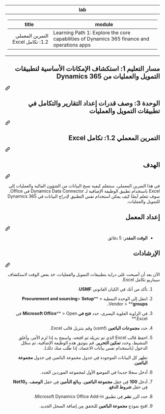 <div class="Box-sc-g0xbh4-0 eoaCFS js-snippet-clipboard-copy-unpositioned undefined" data-hpc="true"><article class="markdown-body entry-content container-lg" itemprop="text"><div dir="rtl"><markdown-accessiblity-table data-catalyst=""><table>
  <thead>
  <tr>
  <th>lab</th>
  </tr>
  </thead>
  <tbody>
  <tr>
  <td><div dir="auto"><table>
  <thead>
  <tr>
  <th>title</th>
  <th>module</th>
  </tr>
  </thead>
  <tbody>
  <tr>
  <td><div dir="auto">التمرين المعملي 1.2: تكامل Excel</div></td>
  <td><div dir="auto">Learning Path 1: Explore the core capabilities of Dynamics 365 finance and operations apps</div></td>
  </tr>
  </tbody>
</table>
</div></td>
  </tr>
  </tbody>
</table></markdown-accessiblity-table>

<div class="markdown-heading" dir="auto"><h1 tabindex="-1" class="heading-element" dir="auto">مسار التعليم 1: استكشاف الإمكانات الأساسية لتطبيقات التمويل والعمليات من Dynamics 365</h1><a id="user-content-مسار-التعليم-1-استكشاف-الإمكانات-الأساسية-لتطبيقات-التمويل-والعمليات-من-dynamics-365" class="anchor" aria-label="Permalink: مسار التعليم 1: استكشاف الإمكانات الأساسية لتطبيقات التمويل والعمليات من Dynamics 365" href="#مسار-التعليم-1-استكشاف-الإمكانات-الأساسية-لتطبيقات-التمويل-والعمليات-من-dynamics-365"><svg class="octicon octicon-link" viewBox="0 0 16 16" version="1.1" width="16" height="16" aria-hidden="true"><path d="m7.775 3.275 1.25-1.25a3.5 3.5 0 1 1 4.95 4.95l-2.5 2.5a3.5 3.5 0 0 1-4.95 0 .751.751 0 0 1 .018-1.042.751.751 0 0 1 1.042-.018 1.998 1.998 0 0 0 2.83 0l2.5-2.5a2.002 2.002 0 0 0-2.83-2.83l-1.25 1.25a.751.751 0 0 1-1.042-.018.751.751 0 0 1-.018-1.042Zm-4.69 9.64a1.998 1.998 0 0 0 2.83 0l1.25-1.25a.751.751 0 0 1 1.042.018.751.751 0 0 1 .018 1.042l-1.25 1.25a3.5 3.5 0 1 1-4.95-4.95l2.5-2.5a3.5 3.5 0 0 1 4.95 0 .751.751 0 0 1-.018 1.042.751.751 0 0 1-1.042.018 1.998 1.998 0 0 0-2.83 0l-2.5 2.5a1.998 1.998 0 0 0 0 2.83Z"></path></svg></a></div>
<div class="markdown-heading" dir="auto"><h1 tabindex="-1" class="heading-element" dir="auto">الوحدة 3: وصف قدرات إعداد التقارير والتكامل في تطبيقات التمويل والعمليات</h1><a id="user-content-الوحدة-3-وصف-قدرات-إعداد-التقارير-والتكامل-في-تطبيقات-التمويل-والعمليات" class="anchor" aria-label="Permalink: الوحدة 3: وصف قدرات إعداد التقارير والتكامل في تطبيقات التمويل والعمليات" href="#الوحدة-3-وصف-قدرات-إعداد-التقارير-والتكامل-في-تطبيقات-التمويل-والعمليات"><svg class="octicon octicon-link" viewBox="0 0 16 16" version="1.1" width="16" height="16" aria-hidden="true"><path d="m7.775 3.275 1.25-1.25a3.5 3.5 0 1 1 4.95 4.95l-2.5 2.5a3.5 3.5 0 0 1-4.95 0 .751.751 0 0 1 .018-1.042.751.751 0 0 1 1.042-.018 1.998 1.998 0 0 0 2.83 0l2.5-2.5a2.002 2.002 0 0 0-2.83-2.83l-1.25 1.25a.751.751 0 0 1-1.042-.018.751.751 0 0 1-.018-1.042Zm-4.69 9.64a1.998 1.998 0 0 0 2.83 0l1.25-1.25a.751.751 0 0 1 1.042.018.751.751 0 0 1 .018 1.042l-1.25 1.25a3.5 3.5 0 1 1-4.95-4.95l2.5-2.5a3.5 3.5 0 0 1 4.95 0 .751.751 0 0 1-.018 1.042.751.751 0 0 1-1.042.018 1.998 1.998 0 0 0-2.83 0l-2.5 2.5a1.998 1.998 0 0 0 0 2.83Z"></path></svg></a></div>
<div class="markdown-heading" dir="auto"><h2 tabindex="-1" class="heading-element" dir="auto">التمرين المعملي 1.2: تكامل Excel</h2><a id="user-content-التمرين-المعملي-12-تكامل-excel" class="anchor" aria-label="Permalink: التمرين المعملي 1.2: تكامل Excel" href="#التمرين-المعملي-12-تكامل-excel"><svg class="octicon octicon-link" viewBox="0 0 16 16" version="1.1" width="16" height="16" aria-hidden="true"><path d="m7.775 3.275 1.25-1.25a3.5 3.5 0 1 1 4.95 4.95l-2.5 2.5a3.5 3.5 0 0 1-4.95 0 .751.751 0 0 1 .018-1.042.751.751 0 0 1 1.042-.018 1.998 1.998 0 0 0 2.83 0l2.5-2.5a2.002 2.002 0 0 0-2.83-2.83l-1.25 1.25a.751.751 0 0 1-1.042-.018.751.751 0 0 1-.018-1.042Zm-4.69 9.64a1.998 1.998 0 0 0 2.83 0l1.25-1.25a.751.751 0 0 1 1.042.018.751.751 0 0 1 .018 1.042l-1.25 1.25a3.5 3.5 0 1 1-4.95-4.95l2.5-2.5a3.5 3.5 0 0 1 4.95 0 .751.751 0 0 1-.018 1.042.751.751 0 0 1-1.042.018 1.998 1.998 0 0 0-2.83 0l-2.5 2.5a1.998 1.998 0 0 0 0 2.83Z"></path></svg></a></div>
<div class="markdown-heading" dir="auto"><h2 tabindex="-1" class="heading-element" dir="auto">الهدف</h2><a id="user-content-الهدف" class="anchor" aria-label="Permalink: الهدف" href="#الهدف"><svg class="octicon octicon-link" viewBox="0 0 16 16" version="1.1" width="16" height="16" aria-hidden="true"><path d="m7.775 3.275 1.25-1.25a3.5 3.5 0 1 1 4.95 4.95l-2.5 2.5a3.5 3.5 0 0 1-4.95 0 .751.751 0 0 1 .018-1.042.751.751 0 0 1 1.042-.018 1.998 1.998 0 0 0 2.83 0l2.5-2.5a2.002 2.002 0 0 0-2.83-2.83l-1.25 1.25a.751.751 0 0 1-1.042-.018.751.751 0 0 1-.018-1.042Zm-4.69 9.64a1.998 1.998 0 0 0 2.83 0l1.25-1.25a.751.751 0 0 1 1.042.018.751.751 0 0 1 .018 1.042l-1.25 1.25a3.5 3.5 0 1 1-4.95-4.95l2.5-2.5a3.5 3.5 0 0 1 4.95 0 .751.751 0 0 1-.018 1.042.751.751 0 0 1-1.042.018 1.998 1.998 0 0 0-2.83 0l-2.5 2.5a1.998 1.998 0 0 0 0 2.83Z"></path></svg></a></div>
<p dir="auto">في هذا التمرين المعملي، ستتعلم كيفية نسخ البيانات من الشؤون المالية والعمليات إلى Excel باستخدام تطبيق الوظيفة الإضافية لـ Dynamics Data Connector في Office. سوف تتعلم أيضًا كيف يمكن استخدام نفس التطبيق لإدراج البيانات في Dynamics 365 للتمويل والعمليات.</p>
<div class="markdown-heading" dir="auto"><h2 tabindex="-1" class="heading-element" dir="auto">إعداد المعمل</h2><a id="user-content-إعداد-المعمل" class="anchor" aria-label="Permalink: إعداد المعمل" href="#إعداد-المعمل"><svg class="octicon octicon-link" viewBox="0 0 16 16" version="1.1" width="16" height="16" aria-hidden="true"><path d="m7.775 3.275 1.25-1.25a3.5 3.5 0 1 1 4.95 4.95l-2.5 2.5a3.5 3.5 0 0 1-4.95 0 .751.751 0 0 1 .018-1.042.751.751 0 0 1 1.042-.018 1.998 1.998 0 0 0 2.83 0l2.5-2.5a2.002 2.002 0 0 0-2.83-2.83l-1.25 1.25a.751.751 0 0 1-1.042-.018.751.751 0 0 1-.018-1.042Zm-4.69 9.64a1.998 1.998 0 0 0 2.83 0l1.25-1.25a.751.751 0 0 1 1.042.018.751.751 0 0 1 .018 1.042l-1.25 1.25a3.5 3.5 0 1 1-4.95-4.95l2.5-2.5a3.5 3.5 0 0 1 4.95 0 .751.751 0 0 1-.018 1.042.751.751 0 0 1-1.042.018 1.998 1.998 0 0 0-2.83 0l-2.5 2.5a1.998 1.998 0 0 0 0 2.83Z"></path></svg></a></div>
<ul dir="auto">
<li><strong>الوقت المقدر</strong>: 5 دقائق</li>
</ul>
<div class="markdown-heading" dir="auto"><h2 tabindex="-1" class="heading-element" dir="auto">الإرشادات</h2><a id="user-content-الإرشادات" class="anchor" aria-label="Permalink: الإرشادات" href="#الإرشادات"><svg class="octicon octicon-link" viewBox="0 0 16 16" version="1.1" width="16" height="16" aria-hidden="true"><path d="m7.775 3.275 1.25-1.25a3.5 3.5 0 1 1 4.95 4.95l-2.5 2.5a3.5 3.5 0 0 1-4.95 0 .751.751 0 0 1 .018-1.042.751.751 0 0 1 1.042-.018 1.998 1.998 0 0 0 2.83 0l2.5-2.5a2.002 2.002 0 0 0-2.83-2.83l-1.25 1.25a.751.751 0 0 1-1.042-.018.751.751 0 0 1-.018-1.042Zm-4.69 9.64a1.998 1.998 0 0 0 2.83 0l1.25-1.25a.751.751 0 0 1 1.042.018.751.751 0 0 1 .018 1.042l-1.25 1.25a3.5 3.5 0 1 1-4.95-4.95l2.5-2.5a3.5 3.5 0 0 1 4.95 0 .751.751 0 0 1-.018 1.042.751.751 0 0 1-1.042.018 1.998 1.998 0 0 0-2.83 0l-2.5 2.5a1.998 1.998 0 0 0 0 2.83Z"></path></svg></a></div>
<p dir="auto">الآن بعد أن أصبحت عَلى دراية بتطبيقات التمويل والعمليات، خذ بعض الوقت لاستكشاف سيناريو تكامل Excel.</p>
<ol dir="rtl">
<li>
<p dir="auto">تأكد من أنك في الكيان القانوني <strong>USMF</strong>.</p>
</li>
<li>
<p dir="auto">انتقل إلى الوحدة النمطية <strong>Procurement and sourcing</strong>&gt; <strong>Setup</strong>** &gt; Vendor &gt; **<strong>groups.</strong></p>
</li>
<li>
<p dir="auto">في الزاوية العلوية اليسرى، حدد <strong>فتح في Microsoft Office</strong>** &gt; Open في Excel.**</p>
</li>
<li>
<p dir="auto">حدد <strong>مجموعات البائعين</strong> ‏(usmf) وقم بتنزيل قالب Excel.</p>
</li>
<li>
<p dir="auto">احفظ قالب Excel الذي تم تنزيله ثم افتحه، واسمح به إذا لزم الأمر، وأغلق التنشيط، وحدد <strong>تمكين التحرير</strong>. قم بتوثيق هذه الوظيفة الإضافية، ثم سجّل الدخول (باستخدام نفس بيانات الاعتماد، إذا طُلب منك ذلك).</p>
<p dir="auto">تظهر كل البيانات الموجودة فِي جدول مجموعة البائعين فِي جدول <strong>مجموعة البائعين</strong>.</p>
</li>
<li>
<p dir="auto">أدخل سجلا جديدا في الموضع الأول لمجموعة الموردين الجدد.</p>
</li>
<li>
<p dir="auto">أدخل <strong>100</strong> فِي حقل <strong>مجموعة البائعين</strong>، و<strong>بائع التأمين</strong> فِي حقل <strong>الوصف</strong>، و<strong>Net10</strong> فِي حقل <strong>شروط الدفع</strong>.</p>
</li>
<li>
<p dir="auto">حدد الزر <strong>نشر</strong> فِي تطبيق Microsoft Dynamics Office Add-in.</p>
</li>
<li>
<p dir="auto">افتح نموذج <strong>مجموعة البائعين</strong> للتحقق مِن إضافة السجل الجديد.</p>
</li>
</ol>
</article></div>
